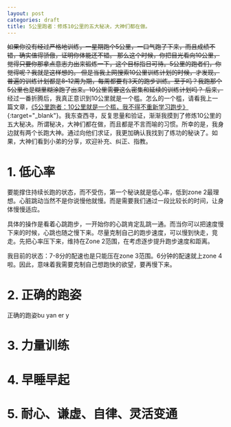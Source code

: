 ```yaml
---
layout: post
categories: draft
title: 5公里跑者：修炼10公里的五大秘决，大神们都在做。
---
```


~~如果你没有经过严格地训练，一星期跑个5公里，一口气跑了下来，而且成绩不错，确实值得骄傲，证明你体能还不错。 那么这个时候，你把目光看向10公里，觉得只要你那拿点意志力出来锻炼一下，这个目标指日可待。5公里的跑者们，你觉得呢？我就是这样想的。
但是当我上网搜索10公里训练计划的时候，才发现，普遍的训练计划都是8-12周为期，每周都要有3天的跑步训练。至于吗？我跑那个5公里也是糊里糊涂跑了出来。10公里需要这么密集和延续的训练计划吗？
后来，~~经过一番折腾后，我真正意识到10公里就是一个槛。怎么的一个槛，请看我上一篇文章，[《5公里跑者：10公里就是一个槛，我不得不重新学习跑步》](http://rm404.net/running/2024/12/12/%E9%87%8D%E5%AD%A6%E8%B7%91%E6%AD%A5.html){:target="_blank"}。我东查西寻，反复思量和验证，渐渐我摸到了修炼10公里的五大秘决。所谓秘决，大神们都在做，而且都是不言而喻的习惯。所幸的是，我身边就有两个长跑大神。通过向他们求证，我更加确认我找到了练功的秘诀了。如果，大神们看到小弟的分享，欢迎补充、纠正、指教。

# 1. 低心率

要能撑住持续长跑的状态，而不受伤，第一个秘诀就是低心率，低到zone 2最理想。心脏跳动当然不是你说慢他就慢。而是需要我们通过一段比较长的时间，让身体慢慢适应。

具体的操作是看着心跳跑步，一开始你的心跳肯定乱跳一通。而当你可以把速度慢下来的时候，心跳也随之慢下来。尽量克制自己的跑步速度，可以慢到快走，竞走。先把心率压下来，维持在Zone 2范围，在考虑逐步提升跑步速度和距离。

我目前的状态：7-8分的配速也是只能压在zone 3范围。6分钟的配速就上zone 4啦。因此，意味着我需要克制自己想跑快的欲望，要再慢下来。

# 2. 正确的跑姿

正确的跑姿bu yan er y


# 3. 力量训练

# 4. 早睡早起

# 5. 耐心、谦虚、自律、灵活变通





<!--stackedit_data:
eyJoaXN0b3J5IjpbLTcwOTkzNDA0NywtMjIyMTI3MDY5LC03Nz
ExMjc3MTEsLTE4MDc3MzU5OTksLTc5MDk2NDIwMF19
-->